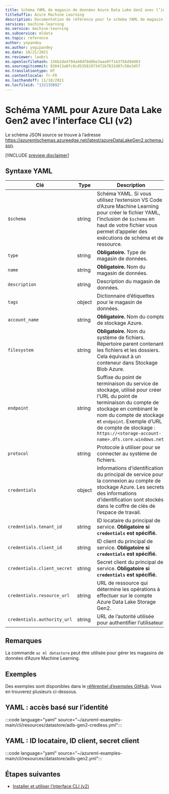 ```yaml
---
title: Schéma YAML de magasin de données Azure Data Lake Gen2 avec l’interface CLI (v2)
titleSuffix: Azure Machine Learning
description: Documentation de référence pour le schéma YAML de magasin de données Azure Data Lake Gen2 avec l’interface CLI (v2).
services: machine-learning
ms.service: machine-learning
ms.subservice: mldata
ms.topic: reference
author: ynpandey
ms.author: yogipandey
ms.date: 10/21/2021
ms.reviewer: laobri
ms.openlocfilehash: 156b2de4794a40df8ddbe3aaa9ff143756d9dd03
ms.sourcegitcommit: 838413a8fc8cd53581973472b7832d87c58e3d5f
ms.translationtype: HT
ms.contentlocale: fr-FR
ms.lasthandoff: 11/10/2021
ms.locfileid: "132135092"
---
```

# <a name="cli-v2-azure-data-lake-gen2-yaml-schema"></a>Schéma YAML pour Azure Data Lake Gen2 avec l’interface CLI (v2)

Le schéma JSON source se trouve à l’adresse https://azuremlschemas.azureedge.net/latest/azureDataLakeGen2.schema.json.

[!INCLUDE [preview disclaimer](../../includes/machine-learning-preview-generic-disclaimer.md)]

## <a name="yaml-syntax"></a>Syntaxe YAML

| Clé | Type | Description | Valeurs autorisées | Valeur par défaut |
| --- | ---- | ----------- | -------------- | ------- |
| `$schema` | string | Schéma YAML. Si vous utilisez l’extension VS Code d’Azure Machine Learning pour créer le fichier YAML, l’inclusion de `$schema` en haut de votre fichier vous permet d’appeler des exécutions de schéma et de ressource. | | |
| `type` | string | **Obligatoire.** Type de magasin de données. | `azure_data_lake_gen2` | |
| `name` | string | **Obligatoire.** Nom du magasin de données. | | |
| `description` | string | Description du magasin de données. | | |
| `tags` | object | Dictionnaire d’étiquettes pour le magasin de données. | | |
| `account_name` | string | **Obligatoire.** Nom du compte de stockage Azure. | | |
| `filesystem` | string | **Obligatoire.** Nom du système de fichiers. Répertoire parent contenant les fichiers et les dossiers. Cela équivaut à un conteneur dans Stockage Blob Azure. | | |
| `endpoint` | string | Suffixe du point de terminaison du service de stockage, utilisé pour créer l’URL du point de terminaison du compte de stockage en combinant le nom du compte de stockage et `endpoint`. Exemple d’URL de compte de stockage : `https://<storage-account-name>.dfs.core.windows.net`. | | `core.windows.net` |
| `protocol` | string | Protocole à utiliser pour se connecter au système de fichiers. | `https`, `abfss` | `https` |
| `credentials` | object | Informations d’identification du principal de service pour la connexion au compte de stockage Azure. Les secrets des informations d’identification sont stockés dans le coffre de clés de l’espace de travail. | | |
| `credentials.tenant_id` | string | ID locataire du principal de service. **Obligatoire si `credentials` est spécifié.** | | |
| `credentials.client_id` | string | ID client du principal de service. **Obligatoire si `credentials` est spécifié.** | | |
| `credentials.client_secret` | string | Secret client du principal de service. **Obligatoire si `credentials` est spécifié.** | | |
| `credentials.resource_url` | string | URL de ressource qui détermine les opérations à effectuer sur le compte Azure Data Lake Storage Gen2. | | `https://storage.azure.com/` |
| `credentials.authority_url` | string | URL de l’autorité utilisée pour authentifier l’utilisateur. | | `https://login.microsoftonline.com` |

## <a name="remarks"></a>Remarques

La commande `az ml datastore` peut être utilisée pour gérer les magasins de données d’Azure Machine Learning.

## <a name="examples"></a>Exemples

Des exemples sont disponibles dans le [référentiel d’exemples GitHub](https://github.com/Azure/azureml-examples/tree/main/cli/resources/datastore). Vous en trouverez plusieurs ci-dessous.

## <a name="yaml-identity-based-access"></a>YAML : accès basé sur l’identité

:::code language="yaml" source="~/azureml-examples-main/cli/resources/datastore/adls-gen2-credless.yml":::

## <a name="yaml-tenant-id-client-id-client-secret"></a>YAML : ID locataire, ID client, secret client

:::code language="yaml" source="~/azureml-examples-main/cli/resources/datastore/adls-gen2.yml":::

## <a name="next-steps"></a>Étapes suivantes

- [Installer et utiliser l’interface CLI (v2)](how-to-configure-cli.md)

